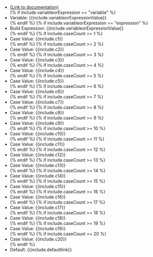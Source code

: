 <ul>
<li><a href="https://help.webex.com/en-us/article/n5595zd/Webex-Contact-Center-Setup-and-Administration-Guide#Cisco_Generic_Topic.dita_5b84496c-fa1d-407e-bebd-fa25d2bc0f49" target="_blank">(Link to documentation)</a></li>
{% if include.variableorExpression == "variable" %}<li>Variable: {{include.variableorExpressionValue}} </li> {% endif %}
{% if include.variableorExpression == "expression" %}<li>Build Expression: {{include.variableorExpressionValue}} </li> {% endif %}
{% if include.caseCount >= 1 %}<li> Case Value: {{include.c1}}</li> {% endif %}
{% if include.caseCount >= 2 %}<li> Case Value: {{include.c2}}</li> {% endif %}
{% if include.caseCount >= 3 %}<li> Case Value: {{include.c3}}</li> {% endif %}
{% if include.caseCount >= 4 %}<li> Case Value: {{include.c4}}</li> {% endif %}
{% if include.caseCount >= 5 %}<li> Case Value: {{include.c5}}</li> {% endif %}
{% if include.caseCount >= 6 %}<li> Case Value: {{include.c6}}</li> {% endif %}
{% if include.caseCount >= 7 %}<li> Case Value: {{include.c7}}</li> {% endif %}
{% if include.caseCount >= 8 %}<li> Case Value: {{include.c8}}</li> {% endif %}
{% if include.caseCount >= 9 %}<li> Case Value: {{include.c9}}</li> {% endif %}
{% if include.caseCount >= 10 %}<li> Case Value: {{include.c10}}</li> {% endif %}
{% if include.caseCount >= 11 %}<li> Case Value: {{include.c11}}</li> {% endif %}
{% if include.caseCount >= 12 %}<li> Case Value: {{include.c12}}</li> {% endif %}
{% if include.caseCount >= 13 %}<li> Case Value: {{include.c13}}</li> {% endif %}
{% if include.caseCount >= 14 %}<li> Case Value: {{include.c14}}</li> {% endif %}
{% if include.caseCount >= 15 %}<li> Case Value: {{include.c15}}</li> {% endif %}
{% if include.caseCount >= 16 %}<li> Case Value: {{include.c16}}</li> {% endif %}
{% if include.caseCount >= 17 %}<li> Case Value: {{include.c17}}</li> {% endif %}
{% if include.caseCount >= 18 %}<li> Case Value: {{include.c18}}</li> {% endif %}
{% if include.caseCount >= 19 %}<li> Case Value: {{include.c19}}</li> {% endif %}
{% if include.caseCount >= 20 %}<li> Case Value: {{include.c20}}</li> {% endif %}
<li> Default: {{include.defaultlink}}</li>

</ul>

<script> (function() {Array.from(document.querySelectorAll("li")).forEach((element) => {element.innerHTML = element.innerHTML.replaceAll("\\","")})})()</script>